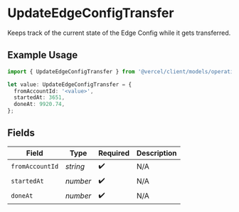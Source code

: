 # UpdateEdgeConfigTransfer

Keeps track of the current state of the Edge Config while it gets transferred.

## Example Usage

```typescript
import { UpdateEdgeConfigTransfer } from '@vercel/client/models/operations';

let value: UpdateEdgeConfigTransfer = {
  fromAccountId: '<value>',
  startedAt: 3651,
  doneAt: 9920.74,
};
```

## Fields

| Field           | Type     | Required           | Description |
| --------------- | -------- | ------------------ | ----------- |
| `fromAccountId` | _string_ | :heavy_check_mark: | N/A         |
| `startedAt`     | _number_ | :heavy_check_mark: | N/A         |
| `doneAt`        | _number_ | :heavy_check_mark: | N/A         |
